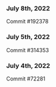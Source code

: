 ### July 8th, 2022

Commit #192378

### July 5th, 2022

Commit #314353


### July 4th, 2022

Commit #72281

